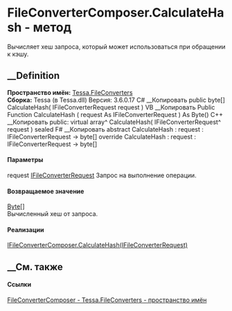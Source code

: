# FileConverterComposer.CalculateHash - метод
Вычисляет хеш запроса, который может использоваться при обращении к кэшу.
##  __Definition
 **Пространство имён:** [Tessa.FileConverters](N_Tessa_FileConverters.htm)  
 **Сборка:** Tessa (в Tessa.dll) Версия: 3.6.0.17
C# __Копировать
     public byte[] CalculateHash(
    	IFileConverterRequest request
    )
VB __Копировать
     Public Function CalculateHash ( 
    	request As IFileConverterRequest
    ) As Byte()
C++ __Копировать
     public:
    virtual array<unsigned char>^ CalculateHash(
    	IFileConverterRequest^ request
    ) sealed
F# __Копировать
     abstract CalculateHash : 
            request : IFileConverterRequest -> byte[] 
    override CalculateHash : 
            request : IFileConverterRequest -> byte[] 
#### Параметры
request
[IFileConverterRequest](T_Tessa_FileConverters_IFileConverterRequest.htm)
    Запрос на выполнение операции.
#### Возвращаемое значение
[Byte](https://learn.microsoft.com/dotnet/api/system.byte)[]  
Вычисленный хеш от запроса.
#### Реализации
[IFileConverterComposer.CalculateHash(IFileConverterRequest)](M_Tessa_FileConverters_IFileConverterComposer_CalculateHash.htm)  
##  __См. также
#### Ссылки
[FileConverterComposer - ](T_Tessa_FileConverters_FileConverterComposer.htm)
[Tessa.FileConverters - пространство имён](N_Tessa_FileConverters.htm)
